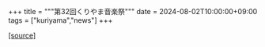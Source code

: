 +++
title = """第32回くりやま音楽祭"""
date = 2024-08-02T10:00:00+09:00
tags = ["kuriyama","news"]
+++


[[source]](https://www.town.kuriyama.hokkaido.jp/soshiki/55/28374.html)
